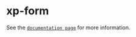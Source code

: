 # xp-form

See the [`documentation page`](http://expandjs.com/elements/xp-form) for more information.
